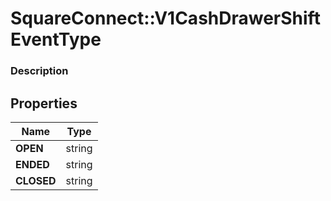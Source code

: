 # SquareConnect::V1CashDrawerShiftEventType

### Description



## Properties
Name | Type
------------ | -------------
**OPEN** | string
**ENDED** | string
**CLOSED** | string


